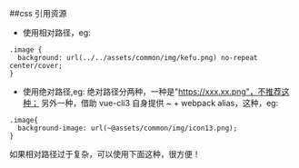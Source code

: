 ##css 引用资源

- 使用相对路径，eg:

```
.image {
  background: url(../../assets/common/img/kefu.png) no-repeat center/cover;
}
```

- 使用绝对路径,eg:
  绝对路径分两种，一种是"https://xxx.xx.png"，不推荐这种；
  另外一种，借助 vue-cli3 自身提供 ~ + webpack alias，这种，eg:

```
.image{
  background-image: url(~@assets/common/img/icon13.png);
}
```

如果相对路径过于复杂，可以使用下面这种，很方便！
